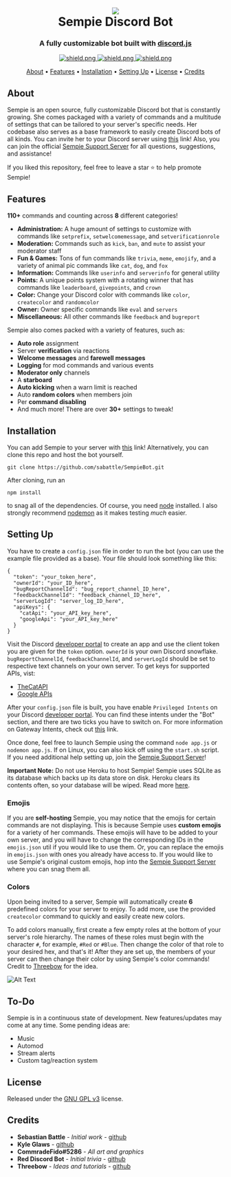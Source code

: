 <h1 align="center">
  <br>
  <a href="https://github.com/sabattle/SempieBot"><img src="./data/images/Sempie_Title.png"></a>
  <br>
  Sempie Discord Bot
  <br>
</h1>

<h3 align=center>A fully customizable bot built with <a href=https://github.com/discordjs/discord.js>discord.js</a></h3>


<div align=center>

  <a href="https://discord.gg/pnYVdut">
    <img src="https://discordapp.com/api/guilds/709992782252474429/widget.png?style=shield" alt="shield.png">
  </a>

  <a href="https://github.com/discordjs">
    <img src="https://img.shields.io/badge/discord.js-v12.3.1-blue.svg?logo=npm" alt="shield.png">
  </a>

  <a href="https://github.com/sabattle/SempieBot/blob/develop/LICENSE">
    <img src="https://img.shields.io/badge/license-GNU%20GPL%20v3-green" alt="shield.png">
  </a>

</div>

<p align="center">
  <a href="#about">About</a>
  •
  <a href="#features">Features</a>
  •
  <a href="#installation">Installation</a>
  •
  <a href="#setting-up">Setting Up</a>
  •
  <a href="#license">License</a>
  •
  <a href="#credits">Credits</a>
</p>

## About

Sempie is an open source, fully customizable Discord bot that is constantly growing. She comes packaged with a variety of commands and a multitude of settings that can be tailored to your server's specific needs. Her codebase also serves as a base framework to easily create Discord bots of all kinds. You can invite her to your Discord server using [this](https://discordapp.com/oauth2/authorize?client_id=416451977380364288&scope=bot&permissions=403008599) link! Also, you can join the official [Sempie Support Server](https://discord.gg/pnYVdut) for all questions, suggestions, and assistance!

If you liked this repository, feel free to leave a star ⭐ to help promote Sempie!

## Features

**110+** commands and counting across **8** different categories!

  * **Administration:** A huge amount of settings to customize with commands like `setprefix`, `setwelcomemessage`, and `setverificationrole`
  * **Moderation:** Commands such as `kick`, `ban`, and `mute` to assist your moderator staff
  * **Fun & Games:** Tons of fun commands like `trivia`, `meme`, `emojify`, and a variety of animal pic commands like `cat`, `dog`, and `fox`
  * **Information:** Commands like `userinfo` and `serverinfo` for general utility
  * **Points:** A unique points system with a rotating winner that has commands like `leaderboard`, `givepoints`, and `crown`
  * **Color:** Change your Discord color with commands like `color`, `createcolor` and `randomcolor`
  * **Owner:** Owner specific commands like `eval` and `servers`
  * **Miscellaneous:** All other commands like `feedback` and `bugreport`

Sempie also comes packed with a variety of features, such as:

  * **Auto role** assignment
  * Server **verification** via reactions
  * **Welcome messages** and **farewell messages**
  * **Logging** for mod commands and various events
  * **Moderator only** channels
  * A **starboard**
  * **Auto kicking** when a warn limit is reached
  * Auto **random colors** when members join
  * Per **command disabling**
  * And much more! There are over **30+** settings to tweak!


## Installation

You can add Sempie to your server with [this](https://discordapp.com/oauth2/authorize?client_id=416451977380364288&scope=bot&permissions=403008599) link! Alternatively, you can clone this repo and host the bot yourself.
```
git clone https://github.com/sabattle/SempieBot.git
```
After cloning, run an
```
npm install
```
to snag all of the dependencies. Of course, you need [node](https://nodejs.org/en/) installed. I also strongly recommend [nodemon](https://www.npmjs.com/package/nodemon) as it makes testing *much* easier.

## Setting Up

You have to create a `config.json` file in order to run the bot (you can use the example file provided as a base). Your file should look something like this:
```
{
  "token": "your_token_here",
  "ownerId": "your_ID_here",
  "bugReportChannelId": "bug_report_channel_ID_here",
  "feedbackChannelId": "feedback_channel_ID_here",
  "serverLogId": "server_log_ID_here",
  "apiKeys": {
    "catApi": "your_API_key_here",
    "googleApi": "your_API_key_here"
  }
}
```
Visit the Discord [developer portal](https://discordapp.com/developers/applications/) to create an app and use the client token you are given for the `token` option. `ownerId` is your own Discord snowflake. `bugReportChannelId`, `feedbackChannelId`, and `serverLogId` should be set to respective text channels on your own server. To get keys for supported APIs, vist:

  * [TheCatAPI](https://thecatapi.com/)
  * [Google APIs](https://console.developers.google.com/apis/)

After your `config.json` file is built, you have enable `Privileged Intents` on your Discord [developer portal](https://discordapp.com/developers/applications/). You can find these intents under the "Bot" section, and there are two ticks you have to switch on. For more information on Gateway Intents, check out [this](https://discordjs.guide/popular-topics/intents.html#the-intents-bit-field-wrapper) link.

Once done, feel free to launch Sempie using the command `node app.js` or `nodemon app.js`. If on Linux, you can also kick off using the `start.sh` script. If you need additional help setting up, join the [Sempie Support Server](https://discord.gg/pnYVdut)!

**Important Note:** Do not use Heroku to host Sempie! Sempie uses SQLite as its database which backs up its data store on disk. Heroku clears its contents often, so your database will be wiped. Read more [here](https://devcenter.heroku.com/articles/sqlite3).

### Emojis

If you are **self-hosting** Sempie, you may notice that the emojis for certain commands are not displaying. This is because Sempie uses **custom emojis** for a variety of her commands. These emojis will have to be added to your own server, and you will have to change the corresponding IDs in the `emojis.json` util if you would like to use them. Or, you can replace the emojis in `emojis.json` with ones you already have access to. If you would like to use Sempie's original custom emojis, hop into the [Sempie Support Server](https://discord.gg/pnYVdut) where you can snag them all.

### Colors

Upon being invited to a server, Sempie will automatically create **6** predefined colors for your server to enjoy. To add more, use the provided `createcolor` command to quickly and easily create new colors.

To add colors manually, first create a few empty roles at the bottom of your server's role hierarchy. The names of these roles must begin with the character `#`, for example, `#Red` or `#Blue`. Then change the color of that role to your desired hex, and that's it! After they are set up, the members of your server can then change their color by using Sempie's color commands! Credit to [Threebow](https://github.com/Threebow) for the idea.

![Alt Text](https://i.imgur.com/SLJCN6y.gif)

## To-Do

Sempie is in a continuous state of development. New features/updates may come at any time. Some pending ideas are:

  * Music
  * Automod
  * Stream alerts
  * Custom tag/reaction system

## License

Released under the [GNU GPL v3](https://www.gnu.org/licenses/gpl-3.0.en.html) license.

## Credits

* **Sebastian Battle** - *Initial work* - [github](https://github.com/sabattle)
* **Kyle Glaws** - [github](https://github.com/krglaws)
* **CommradeFido#5286** - *All art and graphics*
* **Red Discord Bot** - *Initial trivia* - [github](https://github.com/Cog-Creators/Red-DiscordBot/blob/V3/develop/README.md#join-the-community)
* **Threebow** - *Ideas and tutorials* - [github](https://github.com/Threebow)